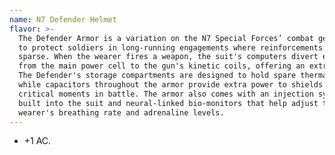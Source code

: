 ```yaml
---
name: N7 Defender Helmet
flavor: >-
  The Defender Armor is a variation on the N7 Special Forces’ combat gear, built
  to protect soldiers in long-running engagements where reinforcements may be
  sparse. When the wearer fires a weapon, the suit's computers divert energy
  from the main power cell to the gun's kinetic coils, offering an extra punch.
  The Defender's storage compartments are designed to hold spare thermal clips,
  while capacitors throughout the armor provide extra power to shields during
  critical moments in battle. The armor also comes with an injection system
  built into the suit and neural-linked bio-monitors that help adjust the
  wearer's breathing rate and adrenaline levels.
---
```

- +1 AC.